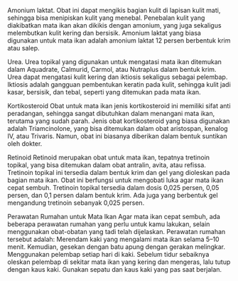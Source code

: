 Amonium laktat. Obat ini dapat mengikis bagian kulit di lapisan kulit mati, sehingga bisa menipiskan kulit yang menebal. Penebalan kulit yang diakibatkan mata ikan akan dikikis dengan amonium, yang juga sekaligus melembutkan kulit kering dan bersisik. Amonium laktat yang biasa digunakan untuk mata ikan adalah amonium laktat 12 persen berbentuk krim atau salep.

Urea. Urea topikal yang digunakan untuk mengatasi mata ikan ditemukan dalam Aquadrate, Calmurid, Carmol, atau Nutraplus dalam bentuk krim. Urea dapat mengatasi kulit kering dan iktiosis sekaligus sebagai pelembap. Iktiosis adalah gangguan pembentukan keratin pada kulit, sehingga kulit jadi kasar, bersisik, dan tebal, seperti yang ditemukan pada mata ikan.

Kortikosteroid
Obat untuk mata ikan jenis kortikosteroid ini memiliki sifat anti peradangan, sehingga sangat dibutuhkan dalam menangani mata ikan, terutama yang sudah parah. Jenis obat kortikosteroid yang biasa digunakan adalah Triamcinolone, yang bisa ditemukan dalam obat aristospan, kenalog IV, atau Trivaris. Namun, obat ini biasanya diberikan dalam bentuk suntikan oleh dokter.

Retinoid
Retinoid merupakan obat untuk mata ikan, tepatnya tretinoin topikal, yang bisa ditemukan dalam obat antralin, avita, atau refissa. Tretinoin topikal ini tersedia dalam bentuk krim dan gel yang dioleskan pada bagian mata ikan. Obat ini berfungsi untuk mengobati luka agar mata ikan cepat sembuh. Tretinoin topikal tersedia dalam dosis 0,025 persen, 0,05 persen, dan 0,1 persen dalam bentuk krim. Ada juga yang berbentuk gel mengandung tretinoin sebanyak 0,025 persen.

Perawatan Rumahan untuk Mata Ikan
Agar mata ikan cepat sembuh, ada beberapa perawatan rumahan yang perlu untuk kamu lakukan, selain menggunakan obat-obatan yang tadi telah dijelaskan. Perawatan rumahan tersebut adalah:
Merendam kaki yang mengalami mata ikan selama 5–10 menit. Kemudian, gesekan dengan batu apung dengan gerakan melingkar.
Menggunakan pelembap setiap hari di kaki. Sebelum tidur sebaiknya oleskan pelembap di sekitar mata ikan yang kering dan mengeras, lalu tutup dengan kaus kaki.
Gunakan sepatu dan kaus kaki yang pas saat berjalan.
